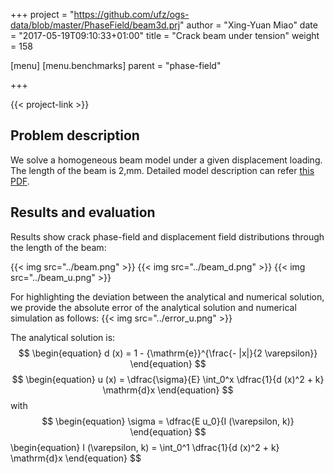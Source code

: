 +++
project = "https://github.com/ufz/ogs-data/blob/master/PhaseField/beam3d.prj"
author = "Xing-Yuan Miao"
date = "2017-05-19T09:10:33+01:00"
title = "Crack beam under tension"
weight = 158

[menu]
  [menu.benchmarks]
    parent = "phase-field"

+++

{{< project-link >}}

## Problem description

We solve a homogeneous beam model under a given displacement loading. The length of the beam is 2\,mm. Detailed model description can refer [this PDF](../Miao_Biot2017.pdf).
## Results and evaluation

Results show crack phase-field and displacement field distributions through the length of the beam:

{{< img src="../beam.png" >}}
{{< img src="../beam_d.png" >}}
{{< img src="../beam_u.png" >}}

For highlighting the deviation between the analytical and numerical solution, we provide the absolute error of the analytical solution and numerical simulation as follows:
{{< img src="../error_u.png" >}}

The analytical solution is:
$$
\begin{equation}
d (x) = 1 - {\mathrm{e}}^{\frac{- |x|}{2 \varepsilon}}
\end{equation}
$$
$$
\begin{equation}
u (x) = \dfrac{\sigma}{E} \int_0^x \dfrac{1}{d (x)^2 + k} \mathrm{d}x
\end{equation}
$$
with
$$
\begin{equation}
\sigma = \dfrac{E u_0}{I (\varepsilon, k)}
\end{equation}
$$
\begin{equation}
I (\varepsilon, k) =  \int_0^1  \dfrac{1}{d (x)^2 + k} \mathrm{d}x
\end{equation}
$$